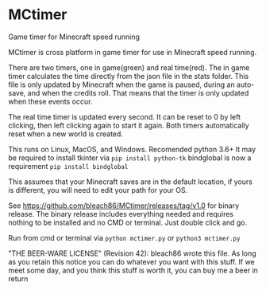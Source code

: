# MCtimer
Game timer for Minecraft speed running

MCtimer is cross platform in game timer for use in Minecraft speed running. 

There are two timers, one in game(green) and real time(red).
The in game timer calculates the time directly from the json file in the stats folder. 
This file is only updated by Minecraft when the game is paused, during an auto-save, and when the credits roll.
That means that the timer is only updated when these events occur.

The real time timer is updated every second. It can be reset to 0 by left clicking, then left clicking again to start it again.
Both timers automatically reset when a new world is created.

This runs on Linux, MacOS, and Windows. Recomended python 3.6+
It may be required to install tkinter via `pip install python-tk`
bindglobal is now a requirement `pip install bindglobal`

This assumes that your Minecraft saves are in the default location, if yours is different, you will need to edit your path for your OS.

See https://github.com/bleach86/MCtimer/releases/tag/v1.0 for binary release. The binary release includes everything needed and requires nothing to be installed and no CMD or terminal. Just double click and go.

Run from cmd or terminal via `python mctimer.py` or `python3 mctimer.py`

"THE BEER-WARE LICENSE" (Revision 42):
bleach86 wrote this file. As long as you retain this notice you can do whatever you want with this stuff. If we meet some day, and you think this stuff is worth it, you can buy me a beer in return

